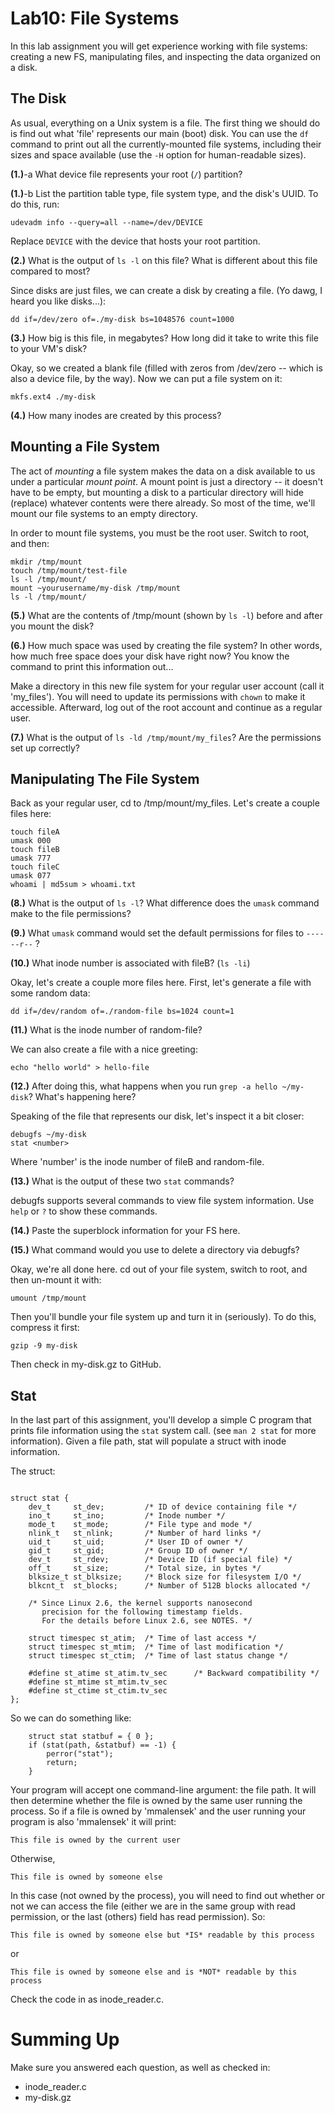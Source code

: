 # Lab10: File Systems

In this lab assignment you will get experience working with file systems: creating a new FS, manipulating files, and inspecting the data organized on a disk.

## The Disk

As usual, everything on a Unix system is a file. The first thing we should do is find out what 'file' represents our main (boot) disk. You can use the `df` command to print out all the currently-mounted file systems, including their sizes and space available (use the `-H` option for human-readable sizes).

**(1.)**-a What device file represents your root (`/`) partition?

**(1.)**-b List the partition table type, file system type, and the disk's UUID. To do this, run:

```
udevadm info --query=all --name=/dev/DEVICE
```

Replace `DEVICE` with the device that hosts your root partition.

**(2.)** What is the output of `ls -l` on this file? What is different about this file compared to most?

Since disks are just files, we can create a disk by creating a file. (Yo dawg, I heard you like disks...):

```
dd if=/dev/zero of=./my-disk bs=1048576 count=1000
```

**(3.)** How big is this file, in megabytes? How long did it take to write this file to your VM's disk?

Okay, so we created a blank file (filled with zeros from /dev/zero -- which is also a device file, by the way). Now we can put a file system on it:

```
mkfs.ext4 ./my-disk
```

**(4.)** How many inodes are created by this process?


## Mounting a File System

The act of *mounting* a file system makes the data on a disk available to us under a particular *mount point*. A mount point is just a directory -- it doesn't have to be empty, but mounting a disk to a particular directory will hide (replace) whatever contents were there already. So most of the time, we'll mount our file systems to an empty directory.

In order to mount file systems, you must be the root user. Switch to root, and then:

```
mkdir /tmp/mount
touch /tmp/mount/test-file
ls -l /tmp/mount/
mount ~yourusername/my-disk /tmp/mount
ls -l /tmp/mount/
```

**(5.)** What are the contents of /tmp/mount (shown by `ls -l`) before and after you mount the disk?

**(6.)** How much space was used by creating the file system? In other words, how much free space does your disk have right now? You know the command to print this information out...

Make a directory in this new file system for your regular user account (call it 'my_files'). You will need to update its permissions with `chown` to make it accessible. Afterward, log out of the root account and continue as a regular user.

**(7.)** What is the output of `ls -ld /tmp/mount/my_files`? Are the permissions set up correctly?

## Manipulating The File System

Back as your regular user, cd to /tmp/mount/my_files. Let's create a couple files here:

```
touch fileA
umask 000
touch fileB
umask 777
touch fileC
umask 077
whoami | md5sum > whoami.txt
```

**(8.)** What is the output of `ls -l`? What difference does the `umask` command make to the file permissions?

**(9.)** What `umask` command would set the default permissions for files to `------r--` ?

**(10.)** What inode number is associated with fileB? (`ls -li`)

Okay, let's create a couple more files here. First, let's generate a file with some random data:

```
dd if=/dev/random of=./random-file bs=1024 count=1
```

**(11.)** What is the inode number of random-file?

We can also create a file with a nice greeting:

```
echo "hello world" > hello-file
```

**(12.)** After doing this, what happens when you run `grep -a hello ~/my-disk`? What's happening here?

Speaking of the file that represents our disk, let's inspect it a bit closer:

```
debugfs ~/my-disk
stat <number>
```

Where 'number' is the inode number of fileB and random-file.

**(13.)** What is the output of these two `stat` commands?

debugfs supports several commands to view file system information. Use `help` or `?` to show these commands.

**(14.)** Paste the superblock information for your FS here.

**(15.)** What command would you use to delete a directory via debugfs?

Okay, we're all done here. cd out of your file system, switch to root, and then un-mount it with:

```
umount /tmp/mount
```

Then you'll bundle your file system up and turn it in (seriously). To do this, compress it first:

```
gzip -9 my-disk
```

Then check in my-disk.gz to GitHub.

## Stat

In the last part of this assignment, you'll develop a simple C program that prints file information using the `stat` system call. (see `man 2 stat` for more information). Given a file path, stat will populate a struct with inode information.

The struct:

```

struct stat {
	dev_t     st_dev;         /* ID of device containing file */
	ino_t     st_ino;         /* Inode number */
	mode_t    st_mode;        /* File type and mode */
	nlink_t   st_nlink;       /* Number of hard links */
	uid_t     st_uid;         /* User ID of owner */
	gid_t     st_gid;         /* Group ID of owner */
	dev_t     st_rdev;        /* Device ID (if special file) */
	off_t     st_size;        /* Total size, in bytes */
	blksize_t st_blksize;     /* Block size for filesystem I/O */
	blkcnt_t  st_blocks;      /* Number of 512B blocks allocated */

	/* Since Linux 2.6, the kernel supports nanosecond
	   precision for the following timestamp fields.
	   For the details before Linux 2.6, see NOTES. */

	struct timespec st_atim;  /* Time of last access */
	struct timespec st_mtim;  /* Time of last modification */
	struct timespec st_ctim;  /* Time of last status change */

	#define st_atime st_atim.tv_sec      /* Backward compatibility */
	#define st_mtime st_mtim.tv_sec
	#define st_ctime st_ctim.tv_sec
};

```

So we can do something like:

```
    struct stat statbuf = { 0 };
    if (stat(path, &statbuf) == -1) {
        perror("stat");
        return;
    }
```

Your program will accept one command-line argument: the file path. It will then determine whether the file is owned by the same user running the process. So if a file is owned by 'mmalensek' and the user running your program is also 'mmalensek' it will print:

```
This file is owned by the current user
```

Otherwise,

```
This file is owned by someone else
```

In this case (not owned by the process), you will need to find out whether or not we can access the file (either we are in the same group with read permission, or the last (others) field has read permission). So:

```
This file is owned by someone else but *IS* readable by this process
```

or

```
This file is owned by someone else and is *NOT* readable by this process
```

Check the code in as inode_reader.c.


# Summing Up

Make sure you answered each question, as well as checked in:

* inode_reader.c
* my-disk.gz

